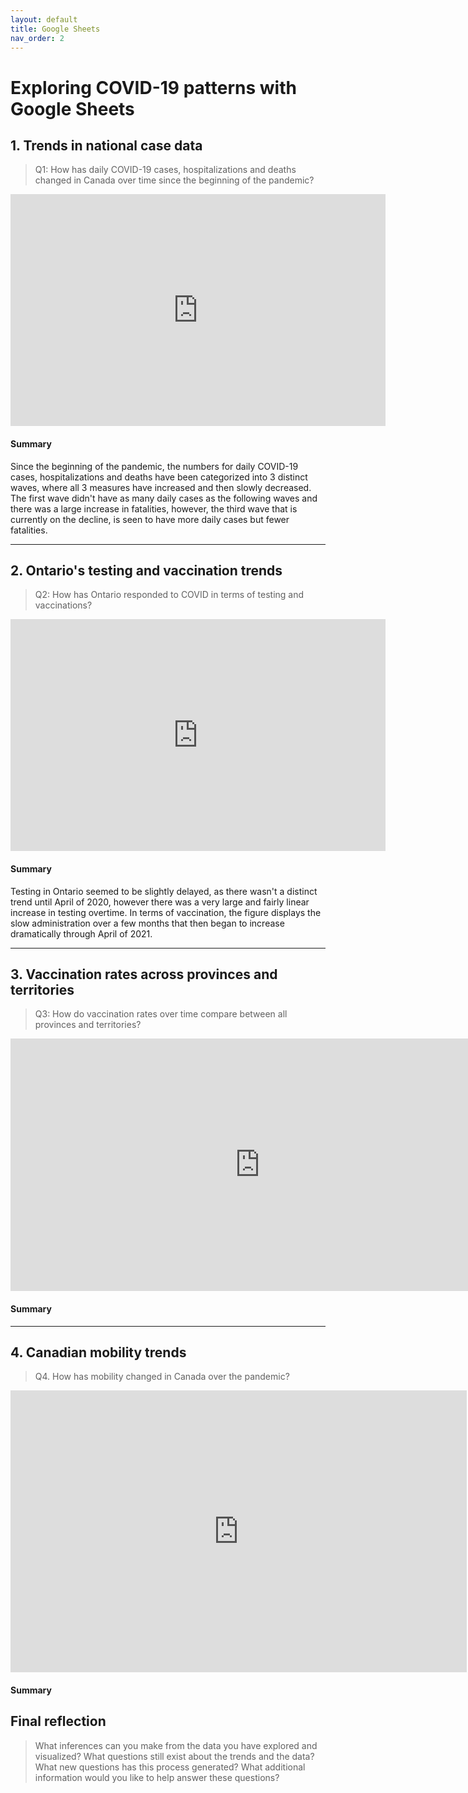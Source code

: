 ```yaml
---
layout: default
title: Google Sheets
nav_order: 2
---
```


# Exploring COVID-19 patterns with Google Sheets

## 1. Trends in national case data
> Q1: How has daily COVID-19 cases, hospitalizations and deaths changed in Canada over time since the beginning of the pandemic?

<!-- Paste your embed code for your figure below-->

<iframe width="600" height="371" seamless frameborder="0" scrolling="no" src="https://docs.google.com/spreadsheets/d/e/2PACX-1vRimCGY4h1gHjrhLyWN4bxRFomOAW7mp8SbqEUacmT80ziPKprRU6CvGcxqfOokO0XocNxAo1SliP1w/pubchart?oid=2033623512&amp;format=interactive"></iframe>

#### Summary
<!-- Write a 2-sentence summary of the trends shown in the figure embedded above-->

Since the beginning of the pandemic, the numbers for daily COVID-19 cases, hospitalizations and deaths have been categorized into 3 distinct waves, where all 3 measures have increased and then slowly decreased. The first wave didn't have as many daily cases as the following waves and there was a large increase in fatalities, however, the third wave that is currently on the decline, is seen to have more daily cases but fewer fatalities. 

---

## 2. Ontario's testing and vaccination trends 
> Q2: How has Ontario responded to COVID in terms of testing and vaccinations? 

<!-- Paste your embed code for your figure below-->

<iframe width="600" height="371" seamless frameborder="0" scrolling="no" src="https://docs.google.com/spreadsheets/d/e/2PACX-1vRimCGY4h1gHjrhLyWN4bxRFomOAW7mp8SbqEUacmT80ziPKprRU6CvGcxqfOokO0XocNxAo1SliP1w/pubchart?oid=532483847&amp;format=interactive"></iframe>

#### Summary
<!-- Write a 2-sentence summary of the trends shown in the figure embedded above-->

Testing in Ontario seemed to be slightly delayed, as there wasn't a distinct trend until April of 2020, however there was a very large and fairly linear increase in testing overtime. In terms of vaccination, the figure displays the slow administration over a few months that then began to increase dramatically through April of 2021. 

---

## 3. Vaccination rates across provinces and territories
> Q3: How do vaccination rates over time compare between all provinces and territories? 

<!-- Paste your embed code for your figure below-->

<iframe width="798" height="404" seamless frameborder="0" scrolling="no" src="https://docs.google.com/spreadsheets/d/e/2PACX-1vRimCGY4h1gHjrhLyWN4bxRFomOAW7mp8SbqEUacmT80ziPKprRU6CvGcxqfOokO0XocNxAo1SliP1w/pubchart?oid=1930956236&amp;format=interactive"></iframe>

#### Summary
<!-- Write a 2-sentence summary of the trends shown in the figure embedded above-->

---

## 4. Canadian mobility trends 
> Q4. How has mobility changed in Canada over the pandemic?

<!-- Paste your embed code for your figure below-->

<iframe width="730" height="451" seamless frameborder="0" scrolling="no" src="https://docs.google.com/spreadsheets/d/e/2PACX-1vSfC5TAp3N0G_Pv_UsjenSJQL1tYcq60TS57dyZd6HAYixgBRFrI993zb8Th0zrdUNOJP4JmuzKlrvr/pubchart?oid=260790820&amp;format=interactive"></iframe>

#### Summary
<!-- Write a 2-sentence summary of the trends shown in the figure embedded above-->

## Final reflection
> What inferences can you make from the data you have explored and visualized? 
> What questions still exist about the trends and the data? What new questions has this process generated? 
> What additional information would you like to help answer these questions? 

<!-- Write a short response below-->

